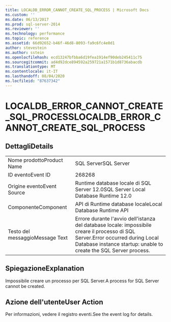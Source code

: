 ```yaml
---
title: LOCALDB_ERROR_CANNOT_CREATE_SQL_PROCESS | Microsoft Docs
ms.custom: ''
ms.date: 06/13/2017
ms.prod: sql-server-2014
ms.reviewer: ''
ms.technology: performance
ms.topic: reference
ms.assetid: 66d92652-b46f-46d8-8093-fa9c6fc4e0d1
author: stevestein
ms.author: sstein
ms.openlocfilehash: ecd13247bfbba6d19fea1914ef90deb245411c75
ms.sourcegitcommit: ad4d92dce894592a259721a1571b1d8736abacdb
ms.translationtype: MT
ms.contentlocale: it-IT
ms.lasthandoff: 08/04/2020
ms.locfileid: "87637342"
---
```

# <a name="localdb_error_cannot_create_sql_process"></a><span data-ttu-id="e16d3-102">LOCALDB_ERROR_CANNOT_CREATE_SQL_PROCESS</span><span class="sxs-lookup"><span data-stu-id="e16d3-102">LOCALDB_ERROR_CANNOT_CREATE_SQL_PROCESS</span></span>
    
## <a name="details"></a><span data-ttu-id="e16d3-103">Dettagli</span><span class="sxs-lookup"><span data-stu-id="e16d3-103">Details</span></span>  
  
|||  
|-|-|  
|<span data-ttu-id="e16d3-104">Nome prodotto</span><span class="sxs-lookup"><span data-stu-id="e16d3-104">Product Name</span></span>|<span data-ttu-id="e16d3-105">SQL Server</span><span class="sxs-lookup"><span data-stu-id="e16d3-105">SQL Server</span></span>|  
|<span data-ttu-id="e16d3-106">ID evento</span><span class="sxs-lookup"><span data-stu-id="e16d3-106">Event ID</span></span>|<span data-ttu-id="e16d3-107">268</span><span class="sxs-lookup"><span data-stu-id="e16d3-107">268</span></span>|  
|<span data-ttu-id="e16d3-108">Origine evento</span><span class="sxs-lookup"><span data-stu-id="e16d3-108">Event Source</span></span>|<span data-ttu-id="e16d3-109">Runtime database locale di SQL Server 12.0</span><span class="sxs-lookup"><span data-stu-id="e16d3-109">SQL Server Local Database Runtime 12.0</span></span>|  
|<span data-ttu-id="e16d3-110">Componente</span><span class="sxs-lookup"><span data-stu-id="e16d3-110">Component</span></span>|<span data-ttu-id="e16d3-111">API di Runtime database locale</span><span class="sxs-lookup"><span data-stu-id="e16d3-111">Local Database Runtime API</span></span>|  
|<span data-ttu-id="e16d3-112">Testo del messaggio</span><span class="sxs-lookup"><span data-stu-id="e16d3-112">Message Text</span></span>|<span data-ttu-id="e16d3-113">Errore durante l'avvio dell'istanza del database locale: impossibile creare il processo di SQL Server.</span><span class="sxs-lookup"><span data-stu-id="e16d3-113">Error occurred during Local Database instance startup: unable to create the SQL Server process.</span></span>|  
  
## <a name="explanation"></a><span data-ttu-id="e16d3-114">Spiegazione</span><span class="sxs-lookup"><span data-stu-id="e16d3-114">Explanation</span></span>  
 <span data-ttu-id="e16d3-115">Impossibile creare un processo per SQL Server.</span><span class="sxs-lookup"><span data-stu-id="e16d3-115">A process for SQL Server cannot be created.</span></span>  
  
## <a name="user-action"></a><span data-ttu-id="e16d3-116">Azione dell'utente</span><span class="sxs-lookup"><span data-stu-id="e16d3-116">User Action</span></span>  
 <span data-ttu-id="e16d3-117">Per informazioni, vedere il registro eventi.</span><span class="sxs-lookup"><span data-stu-id="e16d3-117">See the event log for details.</span></span>  
  
  
